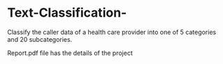 # Text-Classification-
Classify the caller data of a health care provider into one of 5 categories and 20 subcategories.

Report.pdf file has the details of the project
